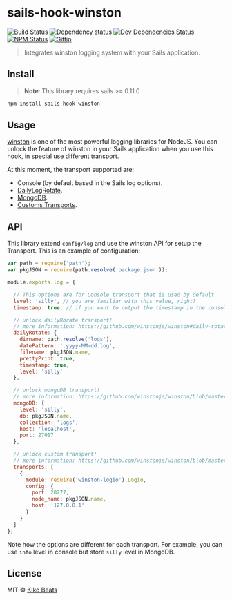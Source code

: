# sails-hook-winston

[![Build Status](http://img.shields.io/travis/Kikobeats/sails-hook-winston/master.svg?style=flat)](https://travis-ci.org/Kikobeats/sails-hook-winston)
[![Dependency status](http://img.shields.io/david/Kikobeats/sails-hook-winston.svg?style=flat)](https://david-dm.org/Kikobeats/sails-hook-winston)
[![Dev Dependencies Status](http://img.shields.io/david/dev/Kikobeats/sails-hook-winston.svg?style=flat)](https://david-dm.org/Kikobeats/sails-hook-winston#info=devDependencies)
[![NPM Status](http://img.shields.io/npm/dm/sails-hook-winston.svg?style=flat)](https://www.npmjs.org/package/sails-hook-winston)
[![Gittip](http://img.shields.io/gittip/Kikobeats.svg?style=flat)](https://www.gittip.com/Kikobeats/)

> Integrates winston logging system with your Sails application.

## Install

> **Note**: This library requires sails >= 0.11.0

```bash
npm install sails-hook-winston
```
## Usage

[winston](https://github.com/winstonjs/winston) is one of the most powerful logging libraries for NodeJS. You can unlock the feature of winston in your Sails application when you use this hook, in special use different transport.

At this moment, the transport supported are:

- Console (by default based in the Sails log options).
- [DailyLogRotate](https://github.com/winstonjs/winston#daily-rotate-file-transport).
- [MongoDB](https://github.com/winstonjs/winston#mongodb-transport).
- [Customs Transports](https://github.com/winstonjs/winston/blob/master/docs/transports.md).

## API

This library extend `config/log` and use the winston API for setup the Transport. This is an example of configuration:

```js
var path = require('path');
var pkgJSON = require(path.resolve('package.json'));

module.exports.log = {

  // This options are for Console transport that is used by default
  level: 'silly', // you are familiar with this value, right?
  timestamp: true, // if you want to output the timestamp in the console transport

  // unlock dailyRorate transport!
  // more information: https://github.com/winstonjs/winston#daily-rotate-file-transport
  dailyRotate: {
    dirname: path.resolve('logs'),
    datePattern: '.yyyy-MM-dd.log',
    filename: pkgJSON.name,
    prettyPrint: true,
    timestamp: true,
    level: 'silly'
  },

  // unlock mongoDB transport!
  // more information: https://github.com/winstonjs/winston/blob/master/docs/transports.md#mongodb-transport
  mongoDB: {
    level: 'silly',
    db: pkgJSON.name,
    collection: 'logs',
    host: 'localhost',
    port: 27017
  },

  // unlock custom transport!
  // more information: https://github.com/winstonjs/winston/blob/master/docs/transports.md
  transports: [
    {
      module: require('winston-logio').Logio,
      config: {
        port: 28777,
        node_name: pkgJSON.name,
        host: '127.0.0.1'
      }
    }
  ]
};
```

Note how the options are different for each transport. For example, you can use `info` level in console but store `silly` level in MongoDB.

## License

MIT © [Kiko Beats](http://www.kikobeats.com)
